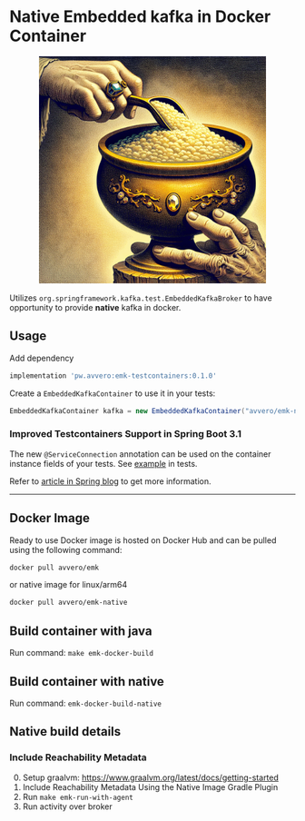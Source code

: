# Native Embedded kafka in Docker Container

<div align="center">
    <img src="assets/image.png" width="400" height="auto">
</div>

Utilizes `org.springframework.kafka.test.EmbeddedKafkaBroker` to have opportunity to provide **native** kafka in docker.

## Usage

Add dependency

```groovy
implementation 'pw.avvero:emk-testcontainers:0.1.0'
```

Create a `EmbeddedKafkaContainer` to use it in your tests:
```java
EmbeddedKafkaContainer kafka = new EmbeddedKafkaContainer("avvero/emk-native:latest"); // OR avvero/emk:latest
```

### Improved Testcontainers Support in Spring Boot 3.1

The new `@ServiceConnection` annotation can be used on the container instance fields of your tests. See 
[example](https://github.com/avvero/embedded-kafka/blob/sb3/example-testcontainers/src/test/java/pw/avvero/emk/KafkaContainerConfiguration.java) in tests.

Refer to [article in Spring blog](https://spring.io/blog/2023/06/23/improved-testcontainers-support-in-spring-boot-3-1) to get more information.

---

## Docker Image 

Ready to use Docker image is hosted on Docker Hub and can be pulled using the following command:

```bash
docker pull avvero/emk
```

or native image for linux/arm64
```bash
docker pull avvero/emk-native
```

## Build container with java

Run command: `make emk-docker-build`

## Build container with native

Run command: `emk-docker-build-native`

## Native build details 

### Include Reachability Metadata

0. Setup graalvm: https://www.graalvm.org/latest/docs/getting-started
1. Include Reachability Metadata Using the Native Image Gradle Plugin
2. Run `make emk-run-with-agent`
3. Run activity over broker